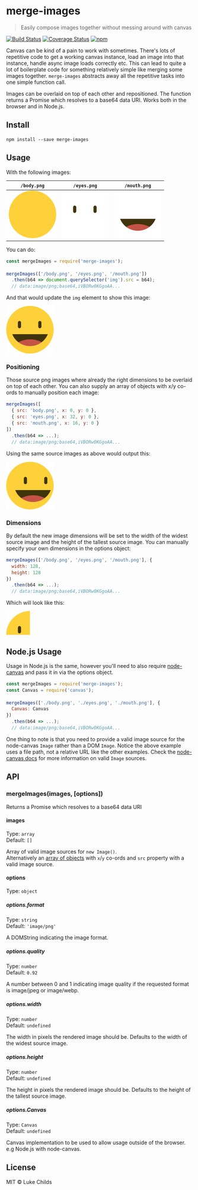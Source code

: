 # merge-images

> Easily compose images together without messing around with canvas

[![Build Status](https://travis-ci.org/lukechilds/merge-images.svg?branch=master)](https://travis-ci.org/lukechilds/merge-images)
[![Coverage Status](https://coveralls.io/repos/github/lukechilds/merge-images/badge.svg?branch=master)](https://coveralls.io/github/lukechilds/merge-images?branch=master)
[![npm](https://img.shields.io/npm/v/merge-images.svg)](https://www.npmjs.com/package/merge-images)

Canvas can be kind of a pain to work with sometimes. There's lots of repetitive code to get a working canvas instance, load an image into that instance, handle async image loads correctly etc. This can lead to quite a lot of boilerplate code for something relatively simple like merging some images together. `merge-images` abstracts away all the repetitive tasks into one simple function call.

Images can be overlaid on top of each other and repositioned. The function returns a Promise which resolves to a base64 data URI. Works both in the browser and in Node.js.

## Install

```shell
npm install --save merge-images
```

## Usage

With the following images:

`/body.png`|`/eyes.png`|`/mouth.png`
---|---|---
<img src="/test/fixtures/body.png" width="128">|<img src="/test/fixtures/eyes.png" width="128">|<img src="/test/fixtures/mouth.png" width="128">

You can do:

```js
const mergeImages = require('merge-images');

mergeImages(['/body.png', '/eyes.png', '/mouth.png'])
  .then(b64 => document.querySelector('img').src = b64);
  // data:image/png;base64,iVBORw0KGgoAA...
```

And that would update the `img` element to show this image:

<img src="/test/fixtures/face.png" width="128">

### Positioning

Those source png images where already the right dimensions to be overlaid on top of each other. You can also supply an array of objects with x/y co-ords to manually position each image:

```js
mergeImages([
  { src: 'body.png', x: 0, y: 0 },
  { src: 'eyes.png', x: 32, y: 0 },
  { src: 'mouth.png', x: 16, y: 0 }
])
  .then(b64 => ...);
  // data:image/png;base64,iVBORw0KGgoAA...
```

Using the same source images as above would output this:

<img src="/test/fixtures/face-custom-positions.png" width="128">

### Dimensions

By default the new image dimensions will be set to the width of the widest source image and the height of the tallest source image. You can manually specify your own dimensions in the options object:

```js
mergeImages(['/body.png', '/eyes.png', '/mouth.png'], {
  width: 128,
  height: 128
})
  .then(b64 => ...);
  // data:image/png;base64,iVBORw0KGgoAA...
```

Which will look like this:

<img src="/test/fixtures/face-custom-dimension.png" width="64">

## Node.js Usage

Usage in Node.js is the same, however you'll need to also require [node-canvas](https://github.com/Automattic/node-canvas) and pass it in via the options object.

```js
const mergeImages = require('merge-images');
const Canvas = require('canvas');

mergeImages(['./body.png', './eyes.png', './mouth.png'], {
  Canvas: Canvas
})
  .then(b64 => ...);
  // data:image/png;base64,iVBORw0KGgoAA...
```

One thing to note is that you need to provide a valid image source for the node-canvas `Image` rather than a DOM `Image`. Notice the above example uses a file path, not a relative URL like the other examples. Check the [node-canvas docs](https://github.com/Automattic/node-canvas) for more information on valid `Image` sources.

## API

### mergeImages(images, [options])

Returns a Promise which resolves to a base64 data URI

#### images

Type: `array`<br>
Default: `[]`

Array of valid image sources for `new Image()`.<br>
Alternatively an [array of objects](#positioning) with `x`/`y` co-ords and `src` property with a valid image source.

#### options

Type: `object`

##### options.format

Type: `string`<br>
Default: `'image/png'`

A DOMString indicating the image format.

##### options.quality

Type: `number`<br>
Default: `0.92`

A number between 0 and 1 indicating image quality if the requested format is image/jpeg or image/webp.

##### options.width

Type: `number`<br>
Default: `undefined`

The width in pixels the rendered image should be. Defaults to the width of the widest source image.

##### options.height

Type: `number`<br>
Default: `undefined`

The height in pixels the rendered image should be. Defaults to the height of the tallest source image.

##### options.Canvas

Type: `Canvas`<br>
Default: `undefined`

Canvas implementation to be used to allow usage outside of the browser. e.g Node.js with node-canvas.

## License

MIT © Luke Childs
